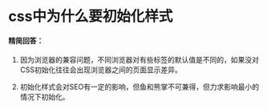 # css中为什么要初始化样式

#### 精简回答：

1. 因为浏览器的兼容问题，不同浏览器对有些标签的默认值是不同的，如果没对CSS初始化往往会出现浏览器之间的页面显示差异。
   
2. 初始化样式会对SEO有一定的影响，但鱼和熊掌不可兼得，但力求影响最小的情况下初始化。


